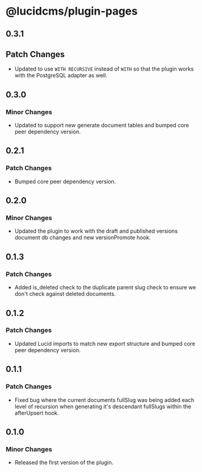 # @lucidcms/plugin-pages

## 0.3.1

## Patch Changes

- Updated to use `WITH RECURSIVE` instead of `WITH` so that the plugin works with the PostgreSQL adapter as well.

## 0.3.0

### Minor Changes

- Updated to support new generate document tables and bumped core peer dependency version.

## 0.2.1

### Patch Changes

- Bumped core peer dependency version.

## 0.2.0

### Minor Changes

- Updated the plugin to work with the draft and published versions document db changes and new versionPromote hook.

## 0.1.3

### Patch Changes

- Added is_deleted check to the duplicate parent slug check to ensure we don't check against deleted documents.

## 0.1.2

### Patch Changes

- Updated Lucid imports to match new export structure and bumped core peer dependency version.

## 0.1.1

### Patch Changes

- Fixed bug where the current documents fullSlug was being added each level of recursion when generating it's descendant fullSlugs within the afterUpsert hook.

## 0.1.0

### Minor Changes

- Released the first version of the plugin.
